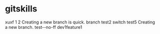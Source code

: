 # gitskills
xuxf
1
2
Creating a new branch is quick.
branch test2
switch test5
Creating a new branch.
test--no-ff
dev1feature1